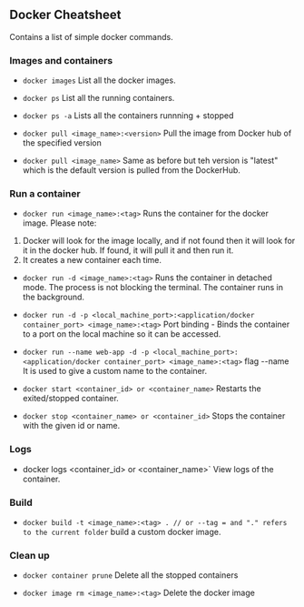 ## Docker Cheatsheet
Contains a list of simple docker commands.

### Images and containers
- `docker images`
List all the docker images.

- `docker ps`
List all the running containers.

- `docker ps -a`
Lists all the containers runnning + stopped

- `docker pull <image_name>:<version>`
Pull the image from Docker hub of the specified version

- `docker pull <image_name>`
Same as before but teh version is "latest" which is the default version is pulled from the DockerHub.

### Run a container
- `docker run <image_name>:<tag>`
Runs the container for the docker image.
Please note: 
1. Docker will look for the image locally, and if not found then it will look for it in the docker hub. If found, it will pull it and then run it.
2. It creates a new container each time.

- `docker run -d <image_name>:<tag>`
Runs the container in detached mode. The process is not blocking the terminal. The container runs in the background.

- `docker run -d -p <local_machine_port>:<application/docker container_port> <image_name>:<tag>`
Port binding - Binds the container to a port on the local machine so it can be accessed.

- `docker run --name web-app -d -p <local_machine_port>:<application/docker container_port> <image_name>:<tag>`
flag --name <name>
It is used to give a custom name to the container.

- `docker start <container_id> or <container_name>`
Restarts the exited/stopped container.

- `docker stop <container_name> or <container_id>`
Stops the container with the given id or name.

### Logs
- docker logs <container_id> or <container_name>`
View logs of the container.

### Build
- `docker build -t <image_name>:<tag> . // or --tag = and "." refers to the current folder`
build a custom docker image.

### Clean up
- `docker container prune`
Delete all the stopped containers

- `docker image rm <image_name>:<tag>`
Delete the docker image
